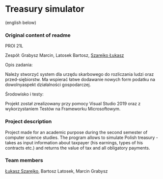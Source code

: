 # Treasury simulator
(english below)

### Original content of readme
PROI 21L

Zespół: Grabysz Marcin, Latosek Bartosz, [Szarejko Łukasz](https://github.com/szaryvip)

Opis zadania:

Należy stworzyć system dla urzędu skarbowego do rozliczania ludzi oraz przed-siębiorstw.  Ma wspierać łatwe dodawanie nowych form podatku na dowolnyaspekt działalności gospodarczej.

Środowisko i testy:

Projekt został zrealizowany przy pomocy Visual Studio 2019 oraz z wykorzystaniem Testów na Frameworku Microsoftowym.

### Project description
Project made for an academic purpose during the second semester of computer science studies. The program allows to simulate Polish treasury - takes as input information about taxpayer (his earnings, types of his contracts etc.) and returns the value of tax and all obligatory payments.

### Team members
[Łukasz Szarejko](https://github.com/szaryvip), Bartosz Latosek, Marcin Grabysz
